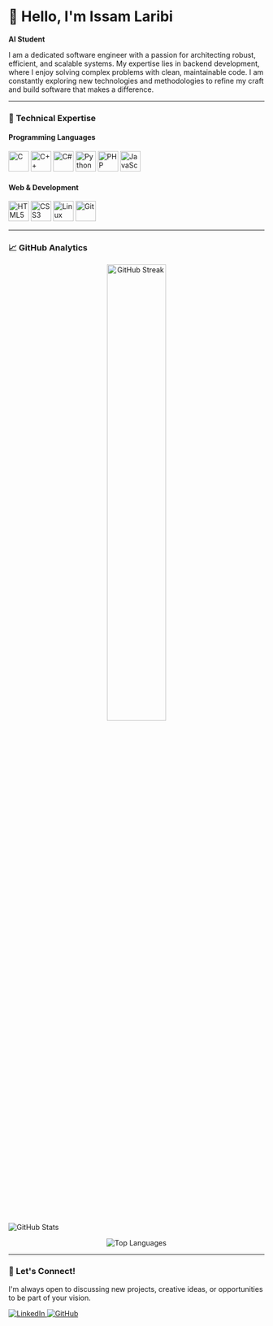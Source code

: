 # 👋 Hello, I'm Issam Laribi

**AI Student**

I am a dedicated software engineer with a passion for architecting robust, efficient, and scalable systems. My expertise lies in backend development, where I enjoy solving complex problems with clean, maintainable code. I am constantly exploring new technologies and methodologies to refine my craft and build software that makes a difference.

---

### 🚀 Technical Expertise

#### **Programming Languages**
<p align="left">
  <img src="https://cdn.jsdelivr.net/gh/devicons/devicon/icons/c/c-original.svg" width="40" height="40" alt="C" title="C" />
  <img src="https://cdn.jsdelivr.net/gh/devicons/devicon/icons/cplusplus/cplusplus-original.svg" width="40" height="40" alt="C++" title="C++" />
  <img src="https://cdn.jsdelivr.net/gh/devicons/devicon/icons/csharp/csharp-original.svg" width="40" height="40" alt="C#" title="C#" />
  <img src="https://cdn.jsdelivr.net/gh/devicons/devicon/icons/python/python-original.svg" width="40" height="40" alt="Python" title="Python" />
  <img src="https://cdn.jsdelivr.net/gh/devicons/devicon/icons/php/php-original.svg" width="40" height="40" alt="PHP" title="PHP" />
  <img src="https://cdn.jsdelivr.net/gh/devicons/devicon/icons/javascript/javascript-original.svg" width="40" height="40" alt="JavaScript" title="JavaScript" />
</p>

#### **Web & Development**
<p align="left">
  <img src="https://cdn.jsdelivr.net/gh/devicons/devicon/icons/html5/html5-original.svg" width="40" height="40" alt="HTML5" title="HTML5" />
  <img src="https://cdn.jsdelivr.net/gh/devicons/devicon/icons/css3/css3-original.svg" width="40" height="40" alt="CSS3" title="CSS3" />
  <img src="https://cdn.jsdelivr.net/gh/devicons/devicon/icons/linux/linux-original.svg" width="40" height="40" alt="Linux" title="Linux" />
  <img src="https://cdn.jsdelivr.net/gh/devicons/devicon/icons/git/git-original.svg" width="40" height="40" alt="Git" title="Git" />
</p>

---

### 📈 GitHub Analytics

<p align="center">
  <img src="https://github-readme-streak-stats.herokuapp.com/?user=IssamLaribi&theme=radical&hide_border=true" alt="GitHub Streak" width="48%" />
</p>

![GitHub Stats](https://github-readme-stats.vercel.app/api?username=IssamLaribi&show_icons=true&theme=radical&hide_border=true)


<p align="center">
  <img src="https://github-readme-stats.vercel.app/api/top-langs/?username=IssamLaribi&layout=compact&theme=radical&hide_border=true" alt="Top Languages" />
</p>

---

### 🤝 Let's Connect!

I'm always open to discussing new projects, creative ideas, or opportunities to be part of your vision.

<p align="left">
  <a href="https://www.linkedin.com/in/issam-laribi-706574356/">
    <img src="https://img.shields.io/badge/LinkedIn-0077B5?style=for-the-badge&logo=linkedin&logoColor=white" alt="LinkedIn"/>
  </a>
  <a href="https://github.com/IssamLaribi">
    <img src="https://img.shields.io/badge/GitHub-100000?style=for-the-badge&logo=github&logoColor=white" alt="GitHub"/>
  </a>
</p>
